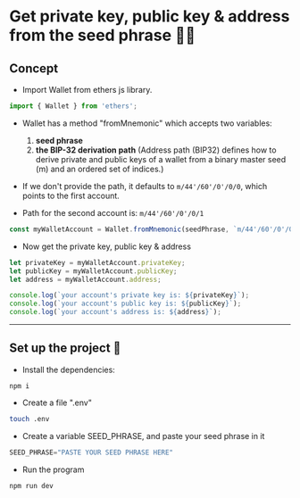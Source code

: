 # Get private key, public key & address from the seed phrase 👨‍💻

## Concept

- Import Wallet from ethers js library.

``` js
import { Wallet } from 'ethers';
```

- Wallet has a method "fromMnemonic" which accepts two variables:
  1. **seed phrase**
  2. **the BIP-32 derivation path** (Address path (BIP32) defines how to derive private and public keys of a wallet from a binary master seed (m) and an ordered set of indices.)

- If we don't provide the path, it defaults to `m/44'/60'/0'/0/0`, which points to the first account.
- Path for the second account is: `m/44'/60'/0'/0/1`

```js
const myWalletAccount = Wallet.fromMnemonic(seedPhrase, `m/44'/60'/0'/0/0`);
```

- Now get the private key, public key & address

```js
let privateKey = myWalletAccount.privateKey;
let publicKey = myWalletAccount.publicKey;
let address = myWalletAccount.address;

console.log(`your account's private key is: ${privateKey}`);
console.log(`your account's public key is: ${publicKey}`);
console.log(`your account's address is: ${address}`);
```

---

## Set up the project 🚀

- Install the dependencies:

``` npm sh
npm i
```

- Create a file ".env"

``` sh
touch .env
```

- Create a variable SEED_PHRASE, and paste your seed phrase in it

``` js
SEED_PHRASE="PASTE YOUR SEED PHRASE HERE"
```

- Run the program

```js
npm run dev
```
